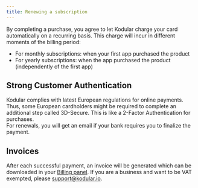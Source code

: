 ```yaml
---
title: Renewing a subscription
---
```


By completing a purchase, you agree to let Kodular charge your card automatically on a recurring basis.
This charge will incur in different moments of the billing period:

* For monthly subscriptions: when your first app purchased the product  
* For yearly subscriptions: when the app purchased the product (independently of the first app)

## Strong Customer Authentication

Kodular complies with latest European regulations for online payments. Thus, some European cardholders might
be required to complete an additional step called 3D-Secure. This is like a 2-Factor Authentication for purchases.  
For renewals, you will get an email if your bank requires you to finalize the payment.

## Invoices

After each successful payment, an invoice will be generated which can be downloaded in your [Billing panel](https://my.kodular.io/billing).
If you are a business and want to be VAT exempted, please [support@kodular.io](mailto:support@kodular.io).
